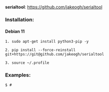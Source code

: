 <!--- NOTE! THIS FILE IS AUTOMATICALLY GENERATED, IF YOU ARE READING THIS, YOU ARE EDITING THE WRONG FILE --->
**serialtool**: https://github.com/jakeogh/serialtool
### Installation:

#### Debian 11

    1. sudo apt-get install python3-pip -y

    2. pip install --force-reinstall git+https://git@github.com/jakeogh/serialtool

    3. source ~/.profile

### Examples:
```
$ #
```
